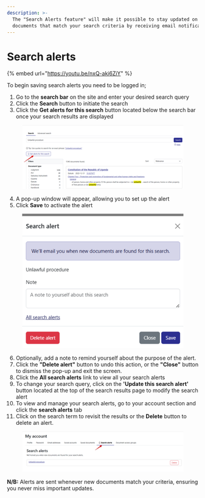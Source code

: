 ```yaml
---
description: >-
  The "Search Alerts feature" will make it possible to stay updated on new
  documents that match your search criteria by receiving email notifications.
---
```


# Search alerts

{% embed url="https://youtu.be/nxQ-aki6ZiY" %}



To begin saving search alerts you need to be logged in;

1. Go to the **search bar** on the site and enter your desired search query
2. Click the **Search** button to initiate the search
3. Click the **Get alerts for this search** button located below the search bar once your search results are displayed

<figure><img src="../.gitbook/assets/ulii--9th 2.png" alt=""><figcaption></figcaption></figure>

4. A pop-up window will appear, allowing you to set up the alert
5. Click **Save** to activate the alert

<div align="left"><figure><img src="../.gitbook/assets/ulii--9th 3.png" alt=""><figcaption></figcaption></figure></div>

6. Optionally, add a note to remind yourself about the purpose of the alert.
7. Click the **"Delete alert"** button to undo this action, or the **"Close"** button to dismiss the pop-up and exit the screen.
8. Click the **All search alerts** link to view all your search alerts&#x20;
9. To change your search query, click on the **'Update this search alert'** button located at the top of the search results page to modify the search alert
10. To view and manage your search alerts, go to your account section and click the **search alerts** tab
11. Click on the search term to revisit the results or the **Delete** button to delete an alert.

<figure><img src="../.gitbook/assets/ulii--LL alerts.png" alt=""><figcaption></figcaption></figure>

**N/B:** Alerts are sent whenever new documents match your criteria, ensuring you never miss important updates.